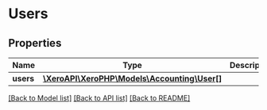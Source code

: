 # Users

## Properties
Name | Type | Description | Notes
------------ | ------------- | ------------- | -------------
**users** | [**\XeroAPI\XeroPHP\Models\Accounting\User[]**](User.md) |  | [optional] 

[[Back to Model list]](../README.md#documentation-for-models) [[Back to API list]](../README.md#documentation-for-api-endpoints) [[Back to README]](../README.md)


